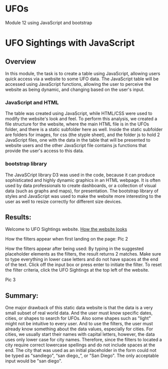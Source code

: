 # UFOs
Module 12 using JavaScript and bootstrap
# UFO Sightings with JavaScript

## Overview
In this module, the task is to create a table using JavaScript, allowing users quick access via a website to some UFO data. The JavaScript table will be accessed using JavaScript functions, allowing the user to perceive the website as being dynamic, and changing based on the user's input. 

### JavaScript and HTML 
The table was created using JavaScript, while HTML/CSS were used to modify the website's look and feel. To perform this analysis, we created a file structure for the website, where the main HTML file is in the UFOs folder, and there is a static subfolder here as well. Inside the static subfolder are folders for images, for css (the styple sheet), and the folder js to hold 2 JavaScript files,  one with the data in the table that will be presented to website users and the other JavaScript file contains js functions that provide the user's access to this data.  

### bootstrap library
The JavaSCript library D3 was used in the code, because it can produce sophisticated and highly dynamic graphics in an HTML webpage. It is often used by data professionals to create dashboards, or a collection of visual data (such as graphs and maps), for presentation. The bootstrap library of styles and JavaScript was used to make the website more interesting to the user as well to resize correctly for different size devices.

## Results:
Welcome to UFO Sightings website.
[How the website looks](static/images/) 


How the filters appear when first landing on the page:
Pic 2

How the filters appear after being used:
By typing in the suggested placeholder elements as the filters, the result returns 2 matches. Make sure to type everything in lower case letters and do not have spaces at the end of the text. Click off the input box or press enter to initiate the filter. To reset the filter criteria, click the UFO Sightings at the top left of the website.

Pic 3

## Summary:
One major drawback of this static data website is that the data is a very small subset of real world data. And the user must know specific dates, cities, or shapes to search for UFOs. Also some shapes such as "light" might not be intuitive to every user. And to use the filters, the user must already know something about the data values, especially for cities.  For cities, we usually start their names with capital letters, however, the data uses only lower case for city names. Therefore, since the filters to located a city require correct lowercase spellings and do not include spaces at the end. The city that was used as an initial placeholder in the form could not be typed as "sandiego", “san diego_”, or "San Diego". The only acceptable input would be "san diego". 
